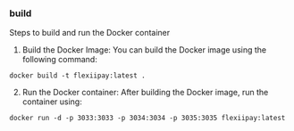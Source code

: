 ### build

Steps to build and run the Docker container

1.	Build the Docker Image:
  You can build the Docker image using the following command:

  `docker build -t flexiipay:latest .`


2.	Run the Docker container:
  After building the Docker image, run the container using:

  `docker run -d -p 3033:3033 -p 3034:3034 -p 3035:3035 flexiipay:latest`

